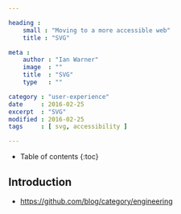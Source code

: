 ```yaml
---

heading :
    small : "Moving to a more accessible web"
    title : "SVG"

meta :
    author : "Ian Warner"
    image  : ""
    title  : "SVG"
    type   : ""

category : "user-experience"
date     : 2016-02-25
excerpt  : "SVG"
modified : 2016-02-25
tags     : [ svg, accessibility ]

---
```


* Table of contents
{:toc}

## Introduction

- https://github.com/blog/category/engineering